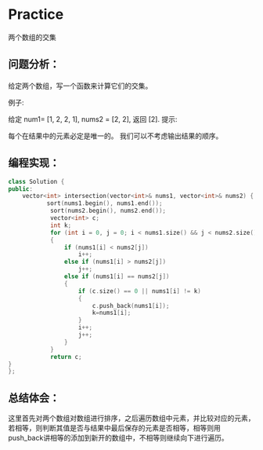 # Practice
两个数组的交集
## 问题分析：
#### 
给定两个数组，写一个函数来计算它们的交集。

例子:

 给定 num1= [1, 2, 2, 1], nums2 = [2, 2], 返回 [2].
提示:

每个在结果中的元素必定是唯一的。
我们可以不考虑输出结果的顺序。
## 编程实现：
```C++
class Solution {
public:
    vector<int> intersection(vector<int>& nums1, vector<int>& nums2) {
           sort(nums1.begin(), nums1.end());
            sort(nums2.begin(), nums2.end());
            vector<int> c;
            int k;
            for (int i = 0, j = 0; i < nums1.size() && j < nums2.size(); )
            {
                if (nums1[i] < nums2[j])
                    i++;
                else if (nums1[i] > nums2[j])
                    j++;
                else if (nums1[i] == nums2[j])
                {
                    if (c.size() == 0 || nums1[i] != k)
                    {
                        c.push_back(nums1[i]);
                        k=nums1[i];
                    }
                    i++;
                    j++;
                }
            } 
            return c;
}
};
```
## 总结体会：
这里首先对两个数组对数组进行排序，之后遍历数组中元素，并比较对应的元素，若相等，则判断其值是否与结果中最后保存的元素是否相等，相等则用push_back讲相等的添加到新开的数组中，不相等则继续向下进行遍历。